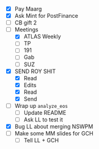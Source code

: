 - [x] Pay Maarg
- [x] Ask Mint for PostFinance
- [ ] CB gift 2
- [ ] Meetings
  - [x] ATLAS Weekly
  - [ ] TP
  - [ ] 191
  - [ ] Gab
  - [ ] SUZ
- [x] SEND ROY SHIT
  - [x] Read
  - [x] Edits
  - [x] Read
  - [x] Send
- [ ] Wrap up `analyze_eos`
  - [ ] Update README
  - [ ] Ask LL to test it
- [x] Bug LL about merging NSWPM
- [ ] Make some MM slides for GCH
  - [ ] Tell LL + GCH
